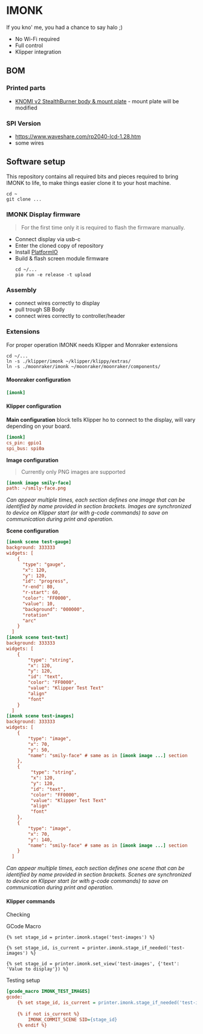 # IMONK

If you kno' me, you had a chance to say halo ;)

* No Wi-Fi required
* Full control
* Klipper integration

## BOM

### Printed parts
* [KNOMI v2 StealthBurner body & mount plate](https://github.com/bigtreetech/KNOMI/tree/master/KNOMI2/STL) - mount plate will be modified

### SPI Version
* https://www.waveshare.com/rp2040-lcd-1.28.htm
* some wires


## Software setup

This repository contains all required bits and pieces required to bring IMONK to life, to make things easier clone it to your host machine. 
```
cd ~
git clone ...
```

### IMONK Display firmware

> For the first time only it is required to flash the firmware manually. 

* Connect display via usb-c
* Enter the cloned copy of repository
* Install [PlatformIO](https://docs.platformio.org/en/latest/core/installation/methods/installer-script.html#super-quick-macos-linux)
* Build & flash screen module firmware 
    ```
    cd ~/...
    pio run -e release -t upload
    ```

### Assembly
* connect wires correctly to display
* pull trough SB Body
* connect wires correctly to controller/header

### Extensions

For proper operation IMONK needs Klipper and Monraker extensions

```
cd ~/...
ln -s ./klipper/imonk ~/klipper/klippy/extras/
ln -s ./moonraker/imonk ~/moonraker/moonraker/components/
```

#### Moonraker configuration
```ini
[imonk]
```

#### Klipper configuration

**Main configuration** block tells Klipper ho to connect to the display, will vary depending on your board. 
```ini
[imonk]
cs_pin: gpio1
spi_bus: spi0a
```
  

**Image configuration**
> Currently only PNG images are supported
```ini
[imonk image smily-face]
path: ~/smily-face.png
```
_Can appear multiple times, each section defines one image that can be identified by name provided in section brackets. Images are synchronized to device on Klipper start (or with g-code commands) to save on communication during print and operation._


**Scene configuration**
```ini
[imonk scene test-gauge]
background: 333333
widgets: [
    {
      "type": "gauge",
      "x": 120,
      "y": 120,
      "id": "progress",
      "r-end": 80,
      "r-start": 60,
      "color": "FF0000",
      "value": 10,
      "background": "000000",
      "rotation"
      "arc"
    }
  ]
[imonk scene test-text]
background: 333333
widgets: [
    {
        "type": "string",
        "x": 120,
        "y": 120,
        "id": "text",
        "color": "FF0000",
        "value": "Klipper Test Text"
        "align"
        "font"
    }
  ]
[imonk scene test-images]
background: 333333
widgets: [
    {
        "type": "image",
        "x": 70,
        "y": 50,
        "name": "smily-face" # same as in [imonk image ...] section 
    },
    {
         "type": "string",
         "x": 120,
         "y": 120,
         "id": "text",
         "color": "FF0000",
         "value": "Klipper Test Text"
         "align"
         "font"
    },
    {
        "type": "image",
        "x": 70,
        "y": 140,
        "name": "smily-face" # same as in [imonk image ...] section
    }
  ]
```
_Can appear multiple times, each section defines one scene that can be identified by name provided in section brackets. Scenes are synchronized to device on Klipper start (or with g-code commands) to save on communication during print and operation._

#### Klipper commands
Checking


GCode Macro
```jinja
{% set stage_id = printer.imonk.stage('test-images') %}
```
```jinja
{% set stage_id, is_current = printer.imonk.stage_if_needed('test-images') %}
```
```jinja
{% set stage_id = printer.imonk.set_view('test-images', {'text': 'Value to display'}) %}
```


Testing setup
```ini
[gcode_macro IMONK_TEST_IMAGES]
gcode:
    {% set stage_id, is_current = printer.imonk.stage_if_needed('test-images') %}
    
    {% if not is_current %}
        IMONK_COMMIT_SCENE SID={stage_id}
    {% endif %}
```